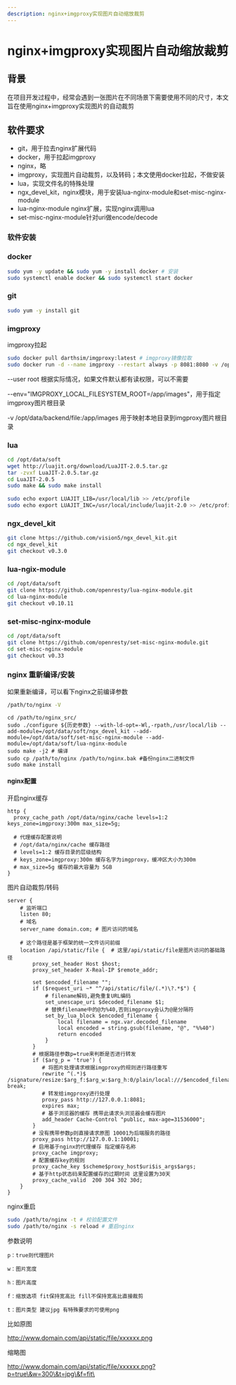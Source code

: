 ```yaml
---
description: nginx+imgproxy实现图片自动缩放裁剪
---
```


# nginx+imgproxy实现图片自动缩放裁剪

## 背景

在项目开发过程中，经常会遇到一张图片在不同场景下需要使用不同的尺寸，本文旨在使用nginx+imgproxy实现图片的自动裁剪

## 软件要求

* git，用于拉去nginx扩展代码
* docker，用于拉起imgproxy
* nginx，略
* imgproxy，实现图片自动裁剪，以及转码；本文使用docker拉起，不做安装
* lua，实现文件名的特殊处理
* ngx\_devel\_kit，nginx模块，用于安装lua-nginx-module和set-misc-nginx-module
* lua-nginx-module nginx扩展，实现nginx调用lua
* set-misc-nginx-module针对uri做encode/decode

### 软件安装

### docker

```bash
sudo yum -y update && sudo yum -y install docker # 安装
sudo systemctl enable docker && sudo systemctl start docker
```

### git

```bash
sudo yum -y install git
```

### imgproxy

imgproxy拉起

```bash
sudo docker pull darthsim/imgproxy:latest # imgproxy镜像拉取
sudo docker run -d --name imgproxy --restart always -p 8081:8080 -v /opt/data/backend/file:/app/images --env="IMGPROXY_LOCAL_FILESYSTEM_ROOT=/app/images" --user root --privileged darthsim/imgproxy
```

\--user root 根据实际情况，如果文件默认都有读权限，可以不需要

\--env="IMGPROXY\_LOCAL\_FILESYSTEM\_ROOT=/app/images"，用于指定imgproxy图片根目录

\-v /opt/data/backend/file:/app/images 用于映射本地目录到imgproxy图片根目录

### lua

```bash
cd /opt/data/soft
wget http://luajit.org/download/LuaJIT-2.0.5.tar.gz
tar -zvxf LuaJIT-2.0.5.tar.gz
cd LuaJIT-2.0.5
sudo make && sudo make install
  
sudo echo export LUAJIT_LIB=/usr/local/lib >> /etc/profile
sudo echo export LUAJIT_INC=/usr/local/include/luajit-2.0 >> /etc/profile  
```

### ngx\_devel\_kit

```bash
git clone https://github.com/vision5/ngx_devel_kit.git
cd ngx_devel_kit
git checkout v0.3.0
```

### lua-ngix-module

```bash
cd /opt/data/soft
git clone https://github.com/openresty/lua-nginx-module.git
cd lua-nginx-module
git checkout v0.10.11
```

### set-misc-nginx-module

```bash
cd /opt/data/soft
git clone https://github.com/openresty/set-misc-nginx-module.git
cd set-misc-nginx-module
git checkout v0.33
```

### nginx 重新编译/安装

如果重新编译，可以看下nginx之前编译参数

```bash
/path/to/nginx -V
```

```
cd /path/to/nginx_src/
sudo ./configure ${历史参数} --with-ld-opt=-Wl,-rpath,/usr/local/lib --add-module=/opt/data/soft/ngx_devel_kit --add-module=/opt/data/soft/set-misc-nginx-module --add-module=/opt/data/soft/lua-nginx-module
sudo make -j2 # 编译
sudo cp /path/to/nginx /path/to/nginx.bak #备份nginx二进制文件
sudo make install
```

#### nginx配置

开启nginx缓存

```
http {
  proxy_cache_path /opt/data/nginx/cache levels=1:2 keys_zone=imgproxy:300m max_size=5g;
 
  # 代理缓存配置说明
  # /opt/data/nginx/cache 缓存路径
  # levels=1:2 缓存目录的层级结构
  # keys_zone=imgproxy:300m 缓存名字为imgproxy，缓冲区大小为300m
  # max_size=5g 缓存的最大容量为 5GB
}
```

图片自动裁剪/转码

```
server {
    # 监听端口
    listen 80;
    # 域名
    server_name domain.com; # 图片访问的域名
 
    # 这个路径是基于框架的统一文件访问前缀
    location /api/static/file {  # 这里/api/static/file是图片访问的基础路径
        proxy_set_header Host $host;
        proxy_set_header X-Real-IP $remote_addr;  
               
        set $encoded_filename "";
        if ($request_uri ~* "^/api/static/file/(.*)\?.*$") {
            # filename解码,避免重复URL编码
            set_unescape_uri $decoded_filename $1;
            # 替换filename中的@为%40,否则imgproxy会认为@是分隔符
            set_by_lua_block $encoded_filename {
                local filename = ngx.var.decoded_filename
                local encoded = string.gsub(filename, "@", "%%40")
                return encoded
            }
        }        
        # 根据路径参数p=true来判断是否进行转发
        if ($arg_p = 'true') {
           # 将图片处理请求根据imgproxy的规则进行路径重写
           rewrite ^(.*)$ /signature/resize:$arg_f:$arg_w:$arg_h:0/plain/local:///$encoded_filename@$arg_t break;
           # 转发给imgproxy进行处理
           proxy_pass http://127.0.0.1:8081;
           expires max;
           # 基于浏览器的缓存 携带此请求头浏览器会缓存图片
           add_header Cache-Control "public, max-age=31536000";
        }
        # 没有携带参数p则直接请求原图 10001为后端服务的路径
        proxy_pass http://127.0.0.1:10001;
        # 启用基于nginx的代理缓存 指定缓存名称
        proxy_cache imgproxy;
        # 配置缓存key的规则
        proxy_cache_key $scheme$proxy_host$uri$is_args$args;
        # 基于http状态码来配置缓存的过期时间 这里设置为30天
        proxy_cache_valid  200 304 302 30d;
    }
}
```

nginx重启

```bash
sudo /path/to/nginx -t # 校验配置文件
sudo /path/to/nginx -s reload # 重启nginx
```

参数说明

```
p：true则代理图片

w：图片宽度

h：图片高度

f：缩放选项 fit保持宽高比 fill不保持宽高比直接裁剪

t：图片类型 建议jpg 有特殊要求的可使用png
```

比如原图

http://www.domain.com/api/static/file/xxxxxx.png

缩略图

http://www.domain.com/api/static/file/xxxxxx.png?p=true\&w=300\&t=jpg\&f=fit\
